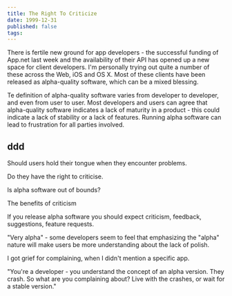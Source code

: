 ```yaml
---
title: The Right To Criticize
date: 1999-12-31
published: false
tags: 
---
```


There is fertile new ground for app developers - the successful funding of App.net last week and the availability of their API has opened up a new space for client developers. I'm personally trying out quite a number of these across the Web, iOS and OS X. Most of these clients have been released as alpha-quality software, which can be a mixed blessing.

Te definition of alpha-quality software varies from developer to developer, and even from user to user. Most developers and users can agree that alpha-quality software indicates a lack of maturity in a product - this could indicate a lack of stability or a lack of features. Running alpha software can lead to frustration for all parties involved.

## ddd

Should users hold their tongue when they encounter problems.

Do they have the right to criticise.

Is alpha software out of bounds?



The benefits of criticism


If you release alpha software you should expect criticism, feedback, suggestions, feature requests.


"Very alpha" - some developers seem to feel that emphasizing the "alpha" nature will make users be more understanding about the lack of polish.

I got grief for complaining, when I didn't mention a specific app. 

"You're a developer - you understand the concept of an alpha version. They crash. So what are you complaining about?  Live with the crashes, or wait for a stable version."
